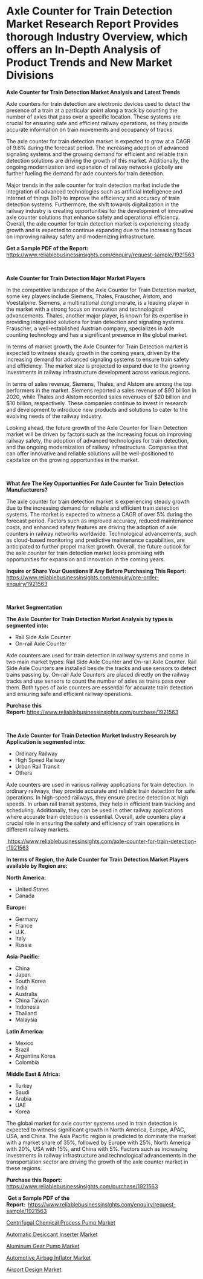 <p><h1>Axle Counter for Train Detection Market Research Report Provides thorough Industry Overview, which offers an In-Depth Analysis of Product Trends and New Market Divisions</h1></p><p><strong>Axle Counter for Train Detection Market Analysis and Latest Trends</strong></p>
<p><p>Axle counters for train detection are electronic devices used to detect the presence of a train at a particular point along a track by counting the number of axles that pass over a specific location. These systems are crucial for ensuring safe and efficient railway operations, as they provide accurate information on train movements and occupancy of tracks.</p><p>The axle counter for train detection market is expected to grow at a CAGR of 9.6% during the forecast period. The increasing adoption of advanced signaling systems and the growing demand for efficient and reliable train detection solutions are driving the growth of this market. Additionally, the ongoing modernization and expansion of railway networks globally are further fueling the demand for axle counters for train detection.</p><p>Major trends in the axle counter for train detection market include the integration of advanced technologies such as artificial intelligence and internet of things (IoT) to improve the efficiency and accuracy of train detection systems. Furthermore, the shift towards digitalization in the railway industry is creating opportunities for the development of innovative axle counter solutions that enhance safety and operational efficiency. Overall, the axle counter for train detection market is experiencing steady growth and is expected to continue expanding due to the increasing focus on improving railway safety and modernizing infrastructure.</p></p>
<p><strong>Get a Sample PDF of the Report:&nbsp;</strong> <a href="https://www.reliablebusinessinsights.com/enquiry/request-sample/1921563">https://www.reliablebusinessinsights.com/enquiry/request-sample/1921563</a></p>
<p>&nbsp;</p>
<p><strong>Axle Counter for Train Detection Major Market Players</strong></p>
<p><p>In the competitive landscape of the Axle Counter for Train Detection market, some key players include Siemens, Thales, Frauscher, Alstom, and Voestalpine. Siemens, a multinational conglomerate, is a leading player in the market with a strong focus on innovation and technological advancements. Thales, another major player, is known for its expertise in providing integrated solutions for train detection and signaling systems. Frauscher, a well-established Austrian company, specializes in axle counting technology and has a significant presence in the global market.</p><p>In terms of market growth, the Axle Counter for Train Detection market is expected to witness steady growth in the coming years, driven by the increasing demand for advanced signaling systems to ensure train safety and efficiency. The market size is projected to expand due to the growing investments in railway infrastructure development across various regions.</p><p>In terms of sales revenue, Siemens, Thales, and Alstom are among the top performers in the market. Siemens reported a sales revenue of $90 billion in 2020, while Thales and Alstom recorded sales revenues of $20 billion and $10 billion, respectively. These companies continue to invest in research and development to introduce new products and solutions to cater to the evolving needs of the railway industry.</p><p>Looking ahead, the future growth of the Axle Counter for Train Detection market will be driven by factors such as the increasing focus on improving railway safety, the adoption of advanced technologies for train detection, and the ongoing modernization of railway infrastructure. Companies that can offer innovative and reliable solutions will be well-positioned to capitalize on the growing opportunities in the market.</p></p>
<p>&nbsp;</p>
<p><strong>What Are The Key Opportunities For Axle Counter for Train Detection Manufacturers?</strong></p>
<p><p>The axle counter for train detection market is experiencing steady growth due to the increasing demand for reliable and efficient train detection systems. The market is expected to witness a CAGR of over 5% during the forecast period. Factors such as improved accuracy, reduced maintenance costs, and enhanced safety features are driving the adoption of axle counters in railway networks worldwide. Technological advancements, such as cloud-based monitoring and predictive maintenance capabilities, are anticipated to further propel market growth. Overall, the future outlook for the axle counter for train detection market looks promising with opportunities for expansion and innovation in the coming years.</p></p>
<p><strong>Inquire or Share Your Questions If Any Before Purchasing This Report:</strong> <a href="https://www.reliablebusinessinsights.com/enquiry/pre-order-enquiry/1921563">https://www.reliablebusinessinsights.com/enquiry/pre-order-enquiry/1921563</a></p>
<p>&nbsp;</p>
<p><strong>Market Segmentation</strong></p>
<p><strong>The Axle Counter for Train Detection Market Analysis by types is segmented into:</strong></p>
<p><ul><li>Rail Side Axle Counter</li><li>On-rail Axle Counter</li></ul></p>
<p><p>Axle counters are used for train detection in railway systems and come in two main market types: Rail Side Axle Counter and On-rail Axle Counter. Rail Side Axle Counters are installed beside the tracks and use sensors to detect trains passing by. On-rail Axle Counters are placed directly on the railway tracks and use sensors to count the number of axles as trains pass over them. Both types of axle counters are essential for accurate train detection and ensuring safe and efficient railway operations.</p></p>
<p><strong>Purchase this Report:&nbsp;</strong><a href="https://www.reliablebusinessinsights.com/purchase/1921563">https://www.reliablebusinessinsights.com/purchase/1921563</a></p>
<p>&nbsp;</p>
<p><strong>The Axle Counter for Train Detection Market Industry Research by Application is segmented into:</strong></p>
<p><ul><li>Ordinary Railway</li><li>High Speed Railway</li><li>Urban Rail Transit</li><li>Others</li></ul></p>
<p><p>Axle counters are used in various railway applications for train detection. In ordinary railways, they provide accurate and reliable train detection for safe operations. In high-speed railways, they ensure precise detection at high speeds. In urban rail transit systems, they help in efficient train tracking and scheduling. Additionally, they can be used in other railway applications where accurate train detection is essential. Overall, axle counters play a crucial role in ensuring the safety and efficiency of train operations in different railway markets.</p></p>
<p><a href="https://www.reliablebusinessinsights.com/axle-counter-for-train-detection-r1921563">&nbsp;https://www.reliablebusinessinsights.com/axle-counter-for-train-detection-r1921563</a></p>
<p><strong>In terms of Region, the Axle Counter for Train Detection Market Players available by Region are:</strong></p>
<p>
    <p> <strong> North America: </strong>
        <ul>
            <li>United States</li>
            <li>Canada</li>
        </ul>
        </p> 
    <p> <strong> Europe: </strong>
        <ul>
            <li>Germany</li>
            <li>France</li>
            <li>U.K.</li>
            <li>Italy</li>
            <li>Russia</li>
        </ul>
        </p> 
    <p> <strong> Asia-Pacific: </strong>
        <ul>
            <li>China</li>
            <li>Japan</li>
            <li>South Korea</li>
            <li>India</li>
            <li>Australia</li>
            <li>China Taiwan</li>
            <li>Indonesia</li>
            <li>Thailand</li>
            <li>Malaysia</li>
        </ul>
        </p> 
    <p> <strong> Latin America: </strong>
        <ul>
            <li>Mexico</li>
            <li>Brazil</li>
            <li>Argentina Korea</li>
            <li>Colombia</li>
        </ul>
        </p> 
    <p> <strong> Middle East & Africa: </strong>
        <ul>
            <li>Turkey</li>
            <li>Saudi</li>
            <li>Arabia</li>
            <li>UAE</li>
            <li>Korea</li>
        </ul>
    </p>
    </p>
<p><p>The global market for axle counter systems used in train detection is expected to witness significant growth in North America, Europe, APAC, USA, and China. The Asia Pacific region is predicted to dominate the market with a market share of 35%, followed by Europe with 25%, North America with 20%, USA with 15%, and China with 5%. Factors such as increasing investments in railway infrastructure and technological advancements in the transportation sector are driving the growth of the axle counter market in these regions.</p></p>
<p><strong>Purchase this Report: </strong><a href="https://www.reliablebusinessinsights.com/purchase/1921563">https://www.reliablebusinessinsights.com/purchase/1921563</a></p>
<p>&nbsp;<strong>Get a Sample PDF of the Report:&nbsp;&nbsp;</strong><a href="https://www.reliablebusinessinsights.com/enquiry/request-sample/1921563">https://www.reliablebusinessinsights.com/enquiry/request-sample/1921563</a></p>
<p><strong></strong></p>
<p><p><a href="https://github.com/LarryPearsongXXfvf/Market-Research-Report-List-1/blob/main/centrifugal-chemical-process-pump-market.md">Centrifugal Chemical Process Pump Market</a></p><p><a href="https://github.com/brendafegmorris532/Market-Research-Report-List-2/blob/main/automatic-desiccant-inserter-market.md">Automatic Desiccant Inserter Market</a></p><p><a href="https://www.linkedin.com/pulse/aluminum-gear-pump-market-industry-trends-forecast-period-tvk3e?trackingId=ZP1aHMqfSJmOvtfu%2FcUixg%3D%3D">Aluminum Gear Pump Market</a></p><p><a href="https://www.linkedin.com/pulse/insights-automotive-airbag-inflator-market-share-competitive-erspe?trackingId=QxghUNj0S8CLut0mfN9RHg%3D%3D">Automotive Airbag Inflator Market</a></p><p><a href="https://www.linkedin.com/pulse/airport-design-market-growth-outlook-from-2024-2031-projecting-nkede?trackingId=m7ZRbPseRbirtPZpadXAlA%3D%3D">Airport Design Market</a></p></p>